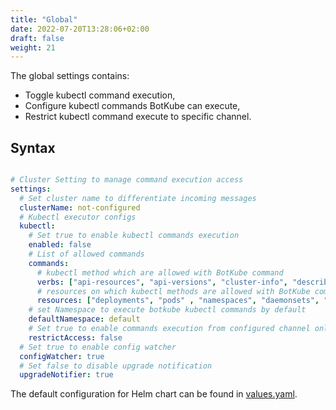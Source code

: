 ```yaml
---
title: "Global"
date: 2022-07-20T13:28:06+02:00
draft: false
weight: 21
---
```


The global settings contains:

- Toggle kubectl command execution,
- Configure kubectl commands BotKube can execute,
- Restrict kubectl command execute to specific channel.

## Syntax

```yaml

# Cluster Setting to manage command execution access
settings:
  # Set cluster name to differentiate incoming messages
  clusterName: not-configured
  # Kubectl executor configs
  kubectl:
    # Set true to enable kubectl commands execution
    enabled: false
    # List of allowed commands
    commands:
      # kubectl method which are allowed with BotKube command
      verbs: ["api-resources", "api-versions", "cluster-info", "describe", "diff", "explain", "get", "logs", "top", "auth"]
      # resources on which kubectl methods are allowed with BotKube commands
      resources: ["deployments", "pods" , "namespaces", "daemonsets", "statefulsets", "storageclasses", "nodes"]
    # set Namespace to execute botkube kubectl commands by default
    defaultNamespace: default
    # Set true to enable commands execution from configured channel only
    restrictAccess: false
  # Set true to enable config watcher
  configWatcher: true
  # Set false to disable upgrade notification
  upgradeNotifier: true
```

The default configuration for Helm chart can be found in [values.yaml](https://github.com/kubeshop/botkube/blob/main/helm/botkube/values.yaml).
